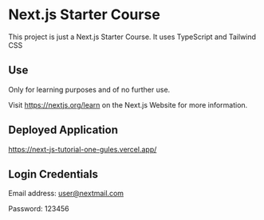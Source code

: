 # Next.js Starter Course

This project is just a Next.js Starter Course. It uses TypeScript and Tailwind CSS

## Use

Only for learning purposes and of no further use.

Visit https://nextjs.org/learn on the Next.js Website for more information.

## Deployed Application

https://next-js-tutorial-one-gules.vercel.app/

## Login Credentials

Email address: user@nextmail.com

Password: 123456
